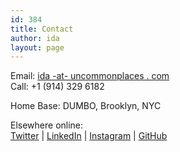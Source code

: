 ```yaml
---
id: 384
title: Contact
author: ida
layout: page
---
```

Email: <a href="mailto:&#105;&#100;&#097;&#064;&#117;&#110;&#099;&#111;&#109;&#109;&#111;&#110;&#112;&#108;&#097;&#099;&#101;&#115;&#046;&#099;&#111;&#109;">ida -at- uncommonplaces . com</a>   
Call: +1 (914) 329 6182

Home Base: DUMBO, Brooklyn, NYC


Elsewhere online:   <br />
<a href="http://www.twitter.com/idamantium" target="_blank"> Twitter</a> | <a href="http://www.linkedin.com/in/idabenedetto/" target="_blank">LinkedIn</a> | <a href="http://instagram.com/idamantium">Instagram</a> | <a href="https://github.com/idamantium" target="_blank">GitHub</a>
